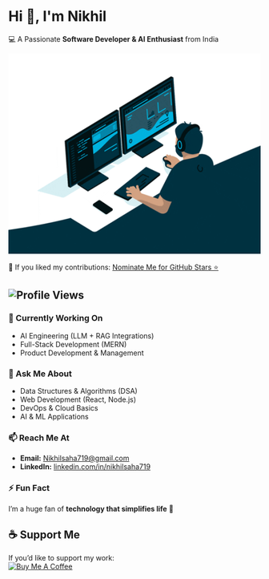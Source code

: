 # Hi 👋, I'm Nikhil  

💻 A Passionate **Software Developer & AI Enthusiast** from India

<img src="https://raw.githubusercontent.com/Nik719/Nik719/refs/heads/main/Hand%20Wave.gif" height="400" width="800">

🌟 If you liked my contributions: [Nominate Me for GitHub Stars ⭐](https://stars.github.com/)  

![Profile Views](https://komarev.com/ghpvc/?username=Nik719&label=Profile%20Views&color=0e75b6&style=flat)
---

### 🔭 Currently Working On  
- AI Engineering (LLM + RAG Integrations)  
- Full-Stack Development (MERN)  
- Product Development & Management  

### 💬 Ask Me About  
- Data Structures & Algorithms (DSA)  
- Web Development (React, Node.js)  
- DevOps & Cloud Basics  
- AI & ML Applications  

### 📫 Reach Me At  
- **Email:** Nikhilsaha719@gmail.com
- **LinkedIn:** [linkedin.com/in/nikhilsaha719](https://www.linkedin.com/in/nikhilsaha719/)  

### ⚡ Fun Fact  
I’m a huge fan of **technology that simplifies life** 🚀  


## ☕ Support Me  
If you’d like to support my work:  
[![Buy Me A Coffee](https://img.shields.io/badge/-Buy%20Me%20a%20Coffee-ffdd00?logo=buymeacoffee&logoColor=black)](https://www.buymeacoffee.com/yourusername)  

